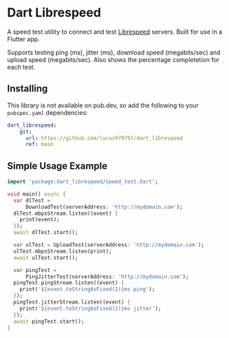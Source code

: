 # Dart Librespeed

A speed test utility to connect and test [Librespeed](https://github.com/librespeed/speedtest) servers. Built for use in a Flutter app.

Supports testing ping (ms), jitter (ms), download speed (megabits/sec) and upload speed (megabits/sec). Also shows the percentage completetion for each test.

## Installing

This library is not available on pub.dev, so add the following to your `pubspec.yaml` dependencies:

```yaml
dart_librespeed:
    git:
      url: https://github.com/lucas979797/dart_librespeed
      ref: main
```

## Simple Usage Example

```dart
import 'package:dart_librespeed/speed_test.dart';

void main() async {
  var dlTest =
      DownloadTest(serverAddress: 'http://mydomain.com');
  dlTest.mbpsStream.listen((event) {
    print(event);
  });
  await dlTest.start();

  var ulTest = UploadTest(serverAddress: 'http://mydomain.com');
  ulTest.mbpsStream.listen(print);
  await ulTest.start();

  var pingTest =
      PingJitterTest(serverAddress: 'http://mydomain.com');
  pingTest.pingStream.listen((event) {
    print('${event.toStringAsFixed(2)}ms ping');
  });
  pingTest.jitterStream.listen((event) {
    print('${event.toStringAsFixed(2)}ms jitter');
  });
  await pingTest.start();
}
```
